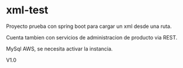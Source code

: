 # xml-test
Proyecto prueba con spring boot para cargar un xml desde una ruta.

Cuenta tambien con servicios de administracion de producto via REST.

MySql AWS, se necesita activar la instancia.

V1.0
